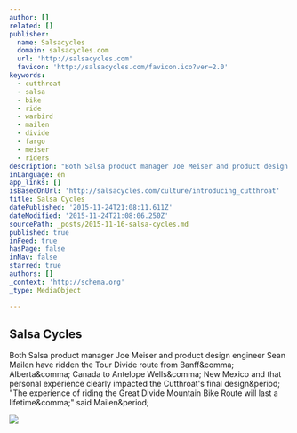 ```yaml
---
author: []
related: []
publisher:
  name: Salsacycles
  domain: salsacycles.com
  url: 'http://salsacycles.com'
  favicon: 'http://salsacycles.com/favicon.ico?ver=2.0'
keywords:
  - cutthroat
  - salsa
  - bike
  - ride
  - warbird
  - mailen
  - divide
  - fargo
  - meiser
  - riders
description: "Both Salsa product manager Joe Meiser and product design engineer Sean Mailen have ridden the Tour Divide route from Banff, Alberta, Canada to Antelope Wells, New Mexico and that personal experience clearly impacted the Cutthroat's final design. \"The experience of riding the Great Divide Mountain Bike Route will last a lifetime,\" said Mailen."
inLanguage: en
app_links: []
isBasedOnUrl: 'http://salsacycles.com/culture/introducing_cutthroat'
title: Salsa Cycles
datePublished: '2015-11-24T21:08:11.611Z'
dateModified: '2015-11-24T21:08:06.250Z'
sourcePath: _posts/2015-11-16-salsa-cycles.md
published: true
inFeed: true
hasPage: false
inNav: false
starred: true
authors: []
_context: 'http://schema.org'
_type: MediaObject

---
```

<article style=""><h1>Salsa Cycles</h1><p>Both Salsa product manager Joe Meiser and product design engineer Sean Mailen have ridden the Tour Divide route from Banff&amp;comma; Alberta&amp;comma; Canada to Antelope Wells&amp;comma; New Mexico and that personal experience clearly impacted the Cutthroat's final design&amp;period; "The experience of riding the Great Divide Mountain Bike Route will last a lifetime&amp;comma;" said Mailen&amp;period;</p><img src="http://salsacycles.com/files/bikes/_nav_thumbnail/BUCKSAW_Carbon_Bike-Carousel_1.jpg" /></article>